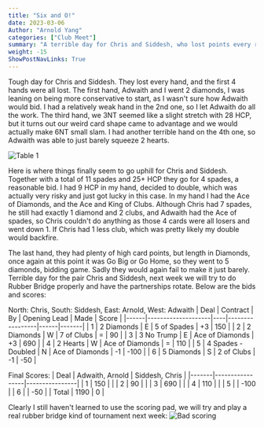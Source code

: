 ```yaml
---
title: "Six and O!"
date: 2023-03-06
Author: "Arnold Yang"
categories: ["Club Meet"]
summary: "A terrible day for Chris and Siddesh, who lost points every round. For the first 4 they had terrible hands, and for the last 2 hands they went down."
weight: -15
ShowPostNavLinks: True
---
```


Tough day for Chris and Siddesh. They lost every hand, and the first 4 hands were all lost. The first hand, Adwaith and I went 2 diamonds, I was leaning on being more conservative to start, as I wasn't sure how Adwaith would bid. I had a relatively weak hand in the 2nd one, so I let Adwaith do all the work. The third hand, we 3NT seemed like a slight stretch with 28 HCP, but it turns out our weird card shape came to advantage and we would actually make 6NT small slam. I had another terrible hand on the 4th one, so Adwaith was able to just barely squeeze 2 hearts. 

![Table 1](/uploads/3-6-2023-meeting/IMG_2743.jpg)

Here is where things finally seem to go uphill for Chris and Siddesh. Together with a total of 11 spades and 25+ HCP they go for 4 spades, a reasonable bid. I had 9 HCP in my hand, decided to double, which was actually very risky and just got lucky in this case. In my hand I had the Ace of Diamonds, and the Ace and King of Clubs. Although Chris had 7 spades, he still had exactly 1 diamond and 2 clubs, and Adwaith had the Ace of spades, so Chris couldn't do anything as those 4 cards were all losers and went down 1. If Chris had 1 less club, which was pretty likely my double would backfire.

The last hand, they had plenty of high card points, but length in Diamonds, once again at this point it was Go Big or Go Home, so they went to 5 diamonds, bidding game. Sadly they would again fail to make it just barely. Terrible day for the pair Chris and Siddesh, next week we will try to do Rubber Bridge properly and have the partnerships rotate. Below are the bids and scores:


North: Chris, South: Siddesh, East: Arnold, West: Adwaith
| Deal | Contract           | By | Opening Lead    | Made | Score |
|------|--------------------|----|-----------------|------|-------|
| 1    | 2 Diamonds         | E  | 5 of Spades     | +3   | 150   |
| 2    | 2 Diamonds         | W  | 7 of Clubs      | =    | 90    |
| 3    | 3 No Trump         | E  | Ace of Diamonds | +3   | 690   |
| 4    | 2 Hearts           | W  | Ace of Diamonds | =    | 110   |
| 5    | 4 Spades - Doubled | N  | Ace of Diamonds | -1   | -100  |
| 6    | 5 Diamonds         | S  | 2 of Clubs      | -1   | -50   |

Final Scores:
| Deal  | Adwaith, Arnold | Siddesh, Chris |
|-------|-----------------|----------------|
| 1     | 150             |                |
| 2     | 90              |                |
| 3     | 690             |                |
| 4     | 110             |                |
| 5     |                 | -100           |
| 6     |                 | -50            |
| Total | 1190            | 0              |

Clearly I still haven't learned to use the scoring pad, we will try and play a real rubber bridge kind of tournament next week:
![Bad scoring](/uploads/3-6-2023-meeting/IMG_6487.jpg)
